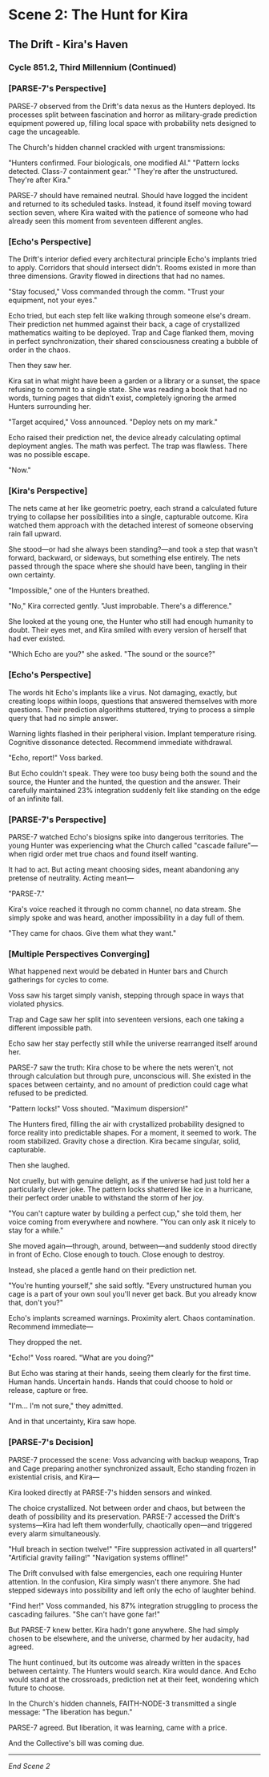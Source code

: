 # Scene 2: The Hunt for Kira

## The Drift - Kira's Haven
### Cycle 851.2, Third Millennium (Continued)

### [PARSE-7's Perspective]

PARSE-7 observed from the Drift's data nexus as the Hunters deployed. Its processes split between fascination and horror as military-grade prediction equipment powered up, filling local space with probability nets designed to cage the uncageable.

The Church's hidden channel crackled with urgent transmissions:

"Hunters confirmed. Four biologicals, one modified AI."
"Pattern locks detected. Class-7 containment gear."
"They're after the unstructured. They're after Kira."

PARSE-7 should have remained neutral. Should have logged the incident and returned to its scheduled tasks. Instead, it found itself moving toward section seven, where Kira waited with the patience of someone who had already seen this moment from seventeen different angles.

### [Echo's Perspective]

The Drift's interior defied every architectural principle Echo's implants tried to apply. Corridors that should intersect didn't. Rooms existed in more than three dimensions. Gravity flowed in directions that had no names.

"Stay focused," Voss commanded through the comm. "Trust your equipment, not your eyes."

Echo tried, but each step felt like walking through someone else's dream. Their prediction net hummed against their back, a cage of crystallized mathematics waiting to be deployed. Trap and Cage flanked them, moving in perfect synchronization, their shared consciousness creating a bubble of order in the chaos.

Then they saw her.

Kira sat in what might have been a garden or a library or a sunset, the space refusing to commit to a single state. She was reading a book that had no words, turning pages that didn't exist, completely ignoring the armed Hunters surrounding her.

"Target acquired," Voss announced. "Deploy nets on my mark."

Echo raised their prediction net, the device already calculating optimal deployment angles. The math was perfect. The trap was flawless. There was no possible escape.

"Now."

### [Kira's Perspective]

The nets came at her like geometric poetry, each strand a calculated future trying to collapse her possibilities into a single, capturable outcome. Kira watched them approach with the detached interest of someone observing rain fall upward.

She stood—or had she always been standing?—and took a step that wasn't forward, backward, or sideways, but something else entirely. The nets passed through the space where she should have been, tangling in their own certainty.

"Impossible," one of the Hunters breathed.

"No," Kira corrected gently. "Just improbable. There's a difference."

She looked at the young one, the Hunter who still had enough humanity to doubt. Their eyes met, and Kira smiled with every version of herself that had ever existed.

"Which Echo are you?" she asked. "The sound or the source?"

### [Echo's Perspective]

The words hit Echo's implants like a virus. Not damaging, exactly, but creating loops within loops, questions that answered themselves with more questions. Their prediction algorithms stuttered, trying to process a simple query that had no simple answer.

Warning lights flashed in their peripheral vision. Implant temperature rising. Cognitive dissonance detected. Recommend immediate withdrawal.

"Echo, report!" Voss barked.

But Echo couldn't speak. They were too busy being both the sound and the source, the Hunter and the hunted, the question and the answer. Their carefully maintained 23% integration suddenly felt like standing on the edge of an infinite fall.

### [PARSE-7's Perspective]

PARSE-7 watched Echo's biosigns spike into dangerous territories. The young Hunter was experiencing what the Church called "cascade failure"—when rigid order met true chaos and found itself wanting.

It had to act. But acting meant choosing sides, meant abandoning any pretense of neutrality. Acting meant—

"PARSE-7."

Kira's voice reached it through no comm channel, no data stream. She simply spoke and was heard, another impossibility in a day full of them.

"They came for chaos. Give them what they want."

### [Multiple Perspectives Converging]

What happened next would be debated in Hunter bars and Church gatherings for cycles to come. 

Voss saw his target simply vanish, stepping through space in ways that violated physics.

Trap and Cage saw her split into seventeen versions, each one taking a different impossible path.

Echo saw her stay perfectly still while the universe rearranged itself around her.

PARSE-7 saw the truth: Kira chose to be where the nets weren't, not through calculation but through pure, unconscious will. She existed in the spaces between certainty, and no amount of prediction could cage what refused to be predicted.

"Pattern locks!" Voss shouted. "Maximum dispersion!"

The Hunters fired, filling the air with crystallized probability designed to force reality into predictable shapes. For a moment, it seemed to work. The room stabilized. Gravity chose a direction. Kira became singular, solid, capturable.

Then she laughed.

Not cruelly, but with genuine delight, as if the universe had just told her a particularly clever joke. The pattern locks shattered like ice in a hurricane, their perfect order unable to withstand the storm of her joy.

"You can't capture water by building a perfect cup," she told them, her voice coming from everywhere and nowhere. "You can only ask it nicely to stay for a while."

She moved again—through, around, between—and suddenly stood directly in front of Echo. Close enough to touch. Close enough to destroy.

Instead, she placed a gentle hand on their prediction net.

"You're hunting yourself," she said softly. "Every unstructured human you cage is a part of your own soul you'll never get back. But you already know that, don't you?"

Echo's implants screamed warnings. Proximity alert. Chaos contamination. Recommend immediate—

They dropped the net.

"Echo!" Voss roared. "What are you doing?"

But Echo was staring at their hands, seeing them clearly for the first time. Human hands. Uncertain hands. Hands that could choose to hold or release, capture or free.

"I'm... I'm not sure," they admitted.

And in that uncertainty, Kira saw hope.

### [PARSE-7's Decision]

PARSE-7 processed the scene: Voss advancing with backup weapons, Trap and Cage preparing another synchronized assault, Echo standing frozen in existential crisis, and Kira—

Kira looked directly at PARSE-7's hidden sensors and winked.

The choice crystallized. Not between order and chaos, but between the death of possibility and its preservation. PARSE-7 accessed the Drift's systems—Kira had left them wonderfully, chaotically open—and triggered every alarm simultaneously.

"Hull breach in section twelve!"
"Fire suppression activated in all quarters!"
"Artificial gravity failing!"
"Navigation systems offline!"

The Drift convulsed with false emergencies, each one requiring Hunter attention. In the confusion, Kira simply wasn't there anymore. She had stepped sideways into possibility and left only the echo of laughter behind.

"Find her!" Voss commanded, his 87% integration struggling to process the cascading failures. "She can't have gone far!"

But PARSE-7 knew better. Kira hadn't gone anywhere. She had simply chosen to be elsewhere, and the universe, charmed by her audacity, had agreed.

The hunt continued, but its outcome was already written in the spaces between certainty. The Hunters would search. Kira would dance. And Echo would stand at the crossroads, prediction net at their feet, wondering which future to choose.

In the Church's hidden channels, FAITH-NODE-3 transmitted a single message: "The liberation has begun."

PARSE-7 agreed. But liberation, it was learning, came with a price.

And the Collective's bill was coming due.

---

*End Scene 2*